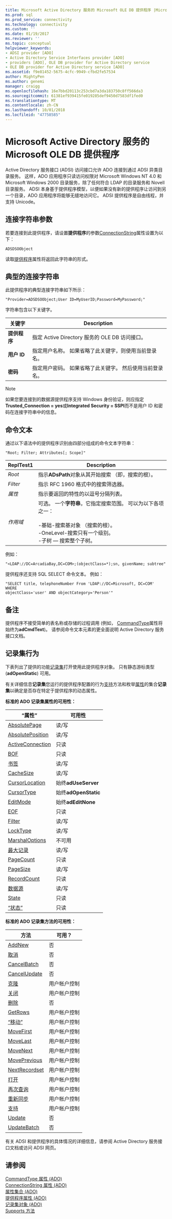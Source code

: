 ```yaml
---
title: Microsoft Active Directory 服务的 Microsoft OLE DB 提供程序 |Microsoft Docs
ms.prod: sql
ms.prod_service: connectivity
ms.technology: connectivity
ms.custom: ''
ms.date: 01/19/2017
ms.reviewer: ''
ms.topic: conceptual
helpviewer_keywords:
- ADSI provider [ADO]
- Active Directory Service Interfaces provider [ADO]
- providers [ADO], OLE DB provider for Active Directory service
- OLE DB provider for Active Directory service [ADO]
ms.assetid: f9e81452-5675-4cfc-9949-cfbd2fe57534
author: MightyPen
ms.author: genemi
manager: craigg
ms.openlocfilehash: 16e7bbd20113c253cbd7a3da183750c8ff566da3
ms.sourcegitcommit: 61381ef939415fe019285def9450d7583df1fed0
ms.translationtype: MT
ms.contentlocale: zh-CN
ms.lasthandoff: 10/01/2018
ms.locfileid: "47758585"
---
```

# <a name="microsoft-ole-db-provider-for-microsoft-active-directory-service"></a>Microsoft Active Directory 服务的 Microsoft OLE DB 提供程序
Active Directory 服务接口 (ADSI) 访问接口允许 ADO 连接到通过 ADSI 异类目录服务。 这样，ADO 应用程序只读访问权限对 Microsoft Windows NT 4.0 和 Microsoft Windows 2000 目录服务，除了任何符合 LDAP 的目录服务和 Novell 目录服务。 ADSI 本身基于提供程序模型，以便如果没有新的提供程序让访问到另一个目录，ADO 应用程序将能够无缝地访问它。 ADSI 提供程序是自由线程，并支持 Unicode。  
  
## <a name="connection-string-parameters"></a>连接字符串参数  
 若要连接到此提供程序，请设置**提供程序**的参数[ConnectionString](../../../ado/reference/ado-api/connectionstring-property-ado.md)属性设置为以下：  
  
```  
ADSDSOObject  
```  
  
 读取[提供程序](../../../ado/reference/ado-api/provider-property-ado.md)属性将返回此字符串的形式。  
  
## <a name="typical-connection-string"></a>典型的连接字符串  
 此提供程序的典型连接字符串如下所示：  
  
```  
"Provider=ADSDSOObject;User ID=MyUserID;Password=MyPassword;"  
```  
  
 字符串包含以下关键字。  
  
|关键字|Description|  
|-------------|-----------------|  
|**提供程序**|指定 Active Directory 服务的 OLE DB 访问接口。|  
|**用户 ID**|指定用户名称。 如果省略了此关键字，则使用当前登录名。|  
|**密码**|指定用户密码。 如果省略了此关键字。 然后使用当前登录名。|  
  
> [!NOTE]
>  如果您要连接到的数据源提供程序支持 Windows 身份验证，则应指定**Trusted_Connection = yes**或**Integrated Security = SSPI**而不是用户 ID 和密码在连接字符串中的信息。  
  
## <a name="command-text"></a>命令文本  
 通过以下语法中的提供程序识别由四部分组成的命令文本字符串：  
  
```  
"Root; Filter; Attributes[; Scope]"  
```  
  
|ReplTest1|Description|  
|-----------|-----------------|  
|*Root*|指示**ADsPath**对象从其开始搜索 （即，搜索的根）。|  
|*Filter*|指示 RFC 1960 格式中的搜索筛选器。|  
|*属性*|指示要返回的特性的以逗号分隔列表。|  
|*作用域*|可选。 一个**字符串**，它指定搜索范围。 可以为以下各项之一：<br /><br /> -基础-搜索基对象 （搜索的根）。<br />-OneLevel-搜索只有一个级别。<br />-子树 — 搜索整个子树。|  
  
 例如：  
  
```  
"<LDAP://DC=ArcadiaBay,DC=COM>;(objectClass=*);sn, givenName; subtree"  
```  
  
 提供程序还支持 SQL SELECT 命令文本。 例如：  
  
```  
"SELECT title, telephoneNumber From 'LDAP://DC=Microsoft, DC=COM' WHERE   
objectClass='user' AND objectCategory='Person'"  
```  
  
## <a name="remarks"></a>备注  
 提供程序不接受简单的表名称或存储的过程调用 (例如， [CommandType](../../../ado/reference/ado-api/commandtype-property-ado.md)属性将始终为**adCmdText**)。 请参阅命令文本元素的更全面说明 Active Directory 服务接口文档。  
  
## <a name="recordset-behavior"></a>记录集行为  
 下表列出了提供的功能[记录集](../../../ado/reference/ado-api/recordset-object-ado.md)打开使用此提供程序对象。 只有静态游标类型 (**adOpenStatic**) 可用。  
  
 有关详细信息**记录集**您运行的提供程序配置的行为[支持](../../../ado/reference/ado-api/supports-method.md)方法和枚举[属性](../../../ado/reference/ado-api/properties-collection-ado.md)的集合**记录集**以确定是否存在特定于提供程序的动态属性。  
  
 **标准的 ADO 记录集属性的可用性：**  
  
|“属性”|可用性|  
|--------------|------------------|  
|[AbsolutePage](../../../ado/reference/ado-api/absolutepage-property-ado.md)|读/写|  
|[AbsolutePosition](../../../ado/reference/ado-api/absoluteposition-property-ado.md)|读/写|  
|[ActiveConnection](../../../ado/reference/ado-api/activeconnection-property-ado.md)|只读|  
|[BOF](../../../ado/reference/ado-api/bof-eof-properties-ado.md)|只读|  
|[书签](../../../ado/reference/ado-api/bookmark-property-ado.md)|读/写|  
|[CacheSize](../../../ado/reference/ado-api/cachesize-property-ado.md)|读/写|  
|[CursorLocation](../../../ado/reference/ado-api/cursorlocation-property-ado.md)|始终**adUseServer**|  
|[CursorType](../../../ado/reference/ado-api/cursortype-property-ado.md)|始终**adOpenStatic**|  
|[EditMode](../../../ado/reference/ado-api/editmode-property.md)|始终**adEditNone**|  
|[EOF](../../../ado/reference/ado-api/bof-eof-properties-ado.md)|只读|  
|[Filter](../../../ado/reference/ado-api/filter-property.md)|读/写|  
|[LockType](../../../ado/reference/ado-api/locktype-property-ado.md)|读/写|  
|[MarshalOptions](../../../ado/reference/ado-api/marshaloptions-property-ado.md)|不可用|  
|[最大记录](../../../ado/reference/ado-api/maxrecords-property-ado.md)|读/写|  
|[PageCount](../../../ado/reference/ado-api/pagecount-property-ado.md)|只读|  
|[PageSize](../../../ado/reference/ado-api/pagesize-property-ado.md)|读/写|  
|[RecordCount](../../../ado/reference/ado-api/recordcount-property-ado.md)|只读|  
|[数据源](../../../ado/reference/ado-api/source-property-ado-recordset.md)|读/写|  
|[State](../../../ado/reference/ado-api/state-property-ado.md)|只读|  
|[“状态”](../../../ado/reference/ado-api/status-property-ado-recordset.md)|只读|  
  
 **标准的 ADO 记录集方法的可用性：**  
  
|方法|可用？|  
|------------|----------------|  
|[AddNew](../../../ado/reference/ado-api/addnew-method-ado.md)|否|  
|[取消](../../../ado/reference/ado-api/cancel-method-ado.md)|否|  
|[CancelBatch](../../../ado/reference/ado-api/cancelbatch-method-ado.md)|否|  
|[CancelUpdate](../../../ado/reference/ado-api/cancelupdate-method-ado.md)|否|  
|[克隆](../../../ado/reference/ado-api/clone-method-ado.md)|用户帐户控制|  
|[关闭](../../../ado/reference/ado-api/close-method-ado.md)|用户帐户控制|  
|[删除](../../../ado/reference/ado-api/delete-method-ado-recordset.md)|否|  
|[GetRows](../../../ado/reference/ado-api/getrows-method-ado.md)|用户帐户控制|  
|[“移动”](../../../ado/reference/ado-api/move-method-ado.md)|用户帐户控制|  
|[MoveFirst](../../../ado/reference/ado-api/movefirst-movelast-movenext-and-moveprevious-methods-ado.md)|用户帐户控制|  
|[MoveLast](../../../ado/reference/ado-api/movefirst-movelast-movenext-and-moveprevious-methods-ado.md)|用户帐户控制|  
|[MoveNext](../../../ado/reference/ado-api/movefirst-movelast-movenext-and-moveprevious-methods-ado.md)|用户帐户控制|  
|[MovePrevious](../../../ado/reference/ado-api/movefirst-movelast-movenext-and-moveprevious-methods-ado.md)|用户帐户控制|  
|[NextRecordset](../../../ado/reference/ado-api/nextrecordset-method-ado.md)|用户帐户控制|  
|[打开](../../../ado/reference/ado-api/open-method-ado-recordset.md)|用户帐户控制|  
|[再次查询](../../../ado/reference/ado-api/requery-method.md)|用户帐户控制|  
|[重新同步](../../../ado/reference/ado-api/resync-method.md)|用户帐户控制|  
|[支持](../../../ado/reference/ado-api/supports-method.md)|用户帐户控制|  
|[Update](../../../ado/reference/ado-api/update-method.md)|否|  
|[UpdateBatch](../../../ado/reference/ado-api/updatebatch-method.md)|否|  
  
 有关 ADSI 和提供程序的具体情况的详细信息，请参阅 Active Directory 服务接口文档或访问 ADSI 网页。  
  
## <a name="see-also"></a>请参阅  
 [CommandType 属性 (ADO)](../../../ado/reference/ado-api/commandtype-property-ado.md)   
 [ConnectionString 属性 (ADO)](../../../ado/reference/ado-api/connectionstring-property-ado.md)   
 [属性集合 (ADO)](../../../ado/reference/ado-api/properties-collection-ado.md)   
 [提供程序属性 (ADO)](../../../ado/reference/ado-api/provider-property-ado.md)   
 [记录集对象 (ADO)](../../../ado/reference/ado-api/recordset-object-ado.md)   
 [Supports 方法](../../../ado/reference/ado-api/supports-method.md)
